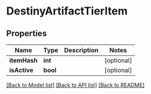 # DestinyArtifactTierItem

## Properties
Name | Type | Description | Notes
------------ | ------------- | ------------- | -------------
**itemHash** | **int** |  | [optional] 
**isActive** | **bool** |  | [optional] 

[[Back to Model list]](../README.md#documentation-for-models) [[Back to API list]](../README.md#documentation-for-api-endpoints) [[Back to README]](../README.md)


